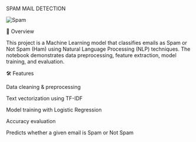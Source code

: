 SPAM MAIL DETECTION

![Spam](https://github.com/user-attachments/assets/fcebe98b-1c4e-4bac-b135-ca5cd3891e36)


📌 Overview

This project is a Machine Learning model that classifies emails as Spam or Not Spam (Ham) using Natural Language Processing (NLP) techniques. The notebook demonstrates data preprocessing, feature extraction, model training, and evaluation.

🛠️ Features

Data cleaning & preprocessing

Text vectorization using  TF-IDF

Model training with  Logistic Regression

Accuracy evaluation

Predicts whether a given email is Spam or Not Spam
